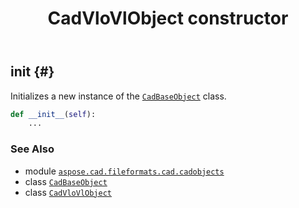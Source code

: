 ﻿---
title: CadVloVlObject constructor
second_title: Aspose.CAD for Python via .NET API References
description: 
type: docs
weight: 10
url: /python-net/aspose.cad.fileformats.cad.cadobjects/cadvlovlobject/__init__/
is_root: false
---

## __init__ {#}

Initializes a new instance of the [`CadBaseObject`](/cad/python-net/aspose.cad.fileformats.cad.cadobjects/cadbaseobject) class.



```python
def __init__(self):
    ...
```





### See Also
* module [`aspose.cad.fileformats.cad.cadobjects`](../../)
* class [`CadBaseObject`](/cad/python-net/aspose.cad.fileformats.cad.cadobjects/cadbaseobject)
* class [`CadVloVlObject`](/cad/python-net/aspose.cad.fileformats.cad.cadobjects/cadvlovlobject)
